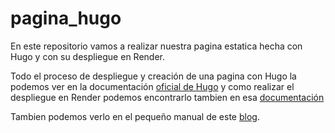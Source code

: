 # pagina_hugo
En este repositorio vamos a realizar nuestra pagina estatica hecha con Hugo y con su despliegue en Render.

Todo el proceso de despliegue y creación de una pagina con Hugo la podemos ver en la documentación [oficial de Hugo](https://gohugo.io/documentation/) y como realizar el despliegue en Render podemos encontrarlo tambien en esa [documentación](https://gohugo.io/hosting-and-deployment/hosting-on-render/)

Tambien podemos verlo en el pequeño manual de este [blog](https://franjavimn.onrender.com/implantacion/guia-hugo/).
